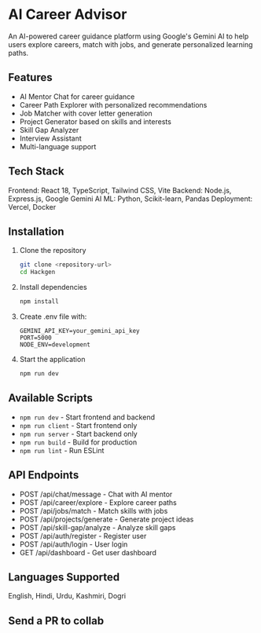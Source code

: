 # AI Career Advisor

An AI-powered career guidance platform using Google's Gemini AI to help users explore careers, match with jobs, and generate personalized learning paths.

## Features

- AI Mentor Chat for career guidance
- Career Path Explorer with personalized recommendations
- Job Matcher with cover letter generation
- Project Generator based on skills and interests
- Skill Gap Analyzer
- Interview Assistant
- Multi-language support

## Tech Stack

Frontend: React 18, TypeScript, Tailwind CSS, Vite
Backend: Node.js, Express.js, Google Gemini AI
ML: Python, Scikit-learn, Pandas
Deployment: Vercel, Docker

## Installation

1. Clone the repository
   ```bash
   git clone <repository-url>
   cd Hackgen
   ```

2. Install dependencies
   ```bash
   npm install
   ```

3. Create .env file with:
   ```
   GEMINI_API_KEY=your_gemini_api_key
   PORT=5000
   NODE_ENV=development
   ```

4. Start the application
   ```bash
   npm run dev
   ```

## Available Scripts

- `npm run dev` - Start frontend and backend
- `npm run client` - Start frontend only
- `npm run server` - Start backend only
- `npm run build` - Build for production
- `npm run lint` - Run ESLint

## API Endpoints

- POST /api/chat/message - Chat with AI mentor
- POST /api/career/explore - Explore career paths
- POST /api/jobs/match - Match skills with jobs
- POST /api/projects/generate - Generate project ideas
- POST /api/skill-gap/analyze - Analyze skill gaps
- POST /api/auth/register - Register user
- POST /api/auth/login - User login
- GET /api/dashboard - Get user dashboard

## Languages Supported

English, Hindi, Urdu, Kashmiri, Dogri

## Send a PR to collab
